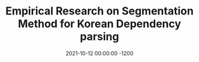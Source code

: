 ---
title:          "Empirical Research on Segmentation Method for Korean Dependency parsing"
date:           2021-10-12 00:00:00 -1200
selected:       true
pub:            "HCLT 2021"
pub_date:       "2021"
cover:          /assets/images/covers/cover3.jpg
authors:
- Jinu Lee
- Hyemi Cho
- Suyeon Bock
- Hyopil Shin
links:
  Paper: https://koreascience.kr/article/CFKO202130060734837.pdf
---